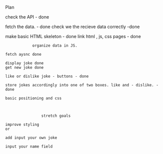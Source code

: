 Plan

check the API - done

fetch the data. - done
check we the recieve data correctly -done

make basic HTML skeleton - done
link html , js, css pages - done

                organize data in JS.

    fetch aysnc done

    display joke done
    get new joke done

    like or dislike joke - buttons - done

    store jokes accordingly into one of two boxes. like and - dislike. - done

    basic positioning and css



                    stretch goals

    improve styling
    or

    add input your own joke

    input your name field
